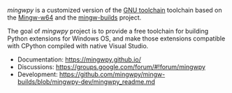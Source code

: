 *mingwpy* is a customized version of the [GNU toolchain](https://en.wikipedia.org/wiki/GNU_toolchain) toolchain based on the [Mingw-w64](http://mingw-w64.org) and the [mingw-builds](https://github.com/niXman/mingw-builds) project.

The goal of *mingwpy* project is to provide a free toolchain for building Python extensions for  Windows OS, and make those extensions compatible with CPython compiled with native Visual Studio.

 * Documentation: https://mingwpy.github.io/
 * Discussions: https://groups.google.com/forum/#!forum/mingwpy
 * Development: https://github.com/mingwpy/mingw-builds/blob/mingwpy-dev/mingwpy_readme.md

